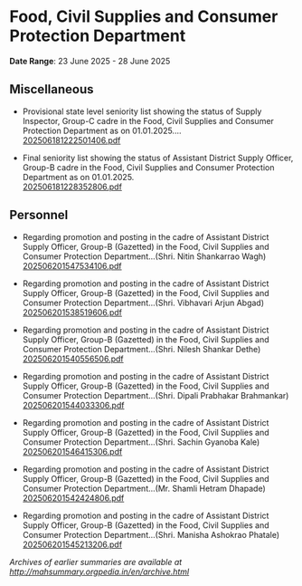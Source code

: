 # Food, Civil Supplies and Consumer Protection Department

**Date Range**: 23 June 2025 - 28 June 2025


## Miscellaneous
- Provisional state level seniority list showing the status of Supply Inspector, Group-C cadre in the Food, Civil Supplies and Consumer Protection Department as on 01.01.2025....\
  [202506181222501406.pdf](https://gr.maharashtra.gov.in/Site/Upload/Government%20Resolutions/English/202506181222501406...pdf)

- Final seniority list showing the status of Assistant District Supply Officer, Group-B cadre in the Food, Civil Supplies and Consumer Protection Department as on 01.01.2025.\
  [202506181228352806.pdf](https://gr.maharashtra.gov.in/Site/Upload/Government%20Resolutions/English/202506181228352806.pdf)

## Personnel
- Regarding promotion and posting in the cadre of Assistant District Supply Officer, Group-B (Gazetted) in the Food, Civil Supplies and Consumer Protection Department...(Shri. Nitin Shankarrao Wagh)\
  [202506201547534106.pdf](https://gr.maharashtra.gov.in/Site/Upload/Government%20Resolutions/English/202506201547534106.pdf)

- Regarding promotion and posting in the cadre of Assistant District Supply Officer, Group-B (Gazetted) in the Food, Civil Supplies and Consumer Protection Department...(Shri. Vibhavari Arjun Abgad)\
  [202506201538519606.pdf](https://gr.maharashtra.gov.in/Site/Upload/Government%20Resolutions/English/202506201538519606.pdf)

- Regarding promotion and posting in the cadre of Assistant District Supply Officer, Group-B (Gazetted) in the Food, Civil Supplies and Consumer Protection Department...(Shri. Nilesh Shankar Dethe)\
  [202506201540556506.pdf](https://gr.maharashtra.gov.in/Site/Upload/Government%20Resolutions/English/202506201540556506.pdf)

- Regarding promotion and posting in the cadre of Assistant District Supply Officer, Group-B (Gazetted) in the Food, Civil Supplies and Consumer Protection Department...(Shri. Dipali Prabhakar Brahmankar)\
  [202506201544033306.pdf](https://gr.maharashtra.gov.in/Site/Upload/Government%20Resolutions/English/202506201544033306.pdf)

- Regarding promotion and posting in the cadre of Assistant District Supply Officer, Group-B (Gazetted) in the Food, Civil Supplies and Consumer Protection Department...(Shri. Sachin Gyanoba Kale)\
  [202506201546415306.pdf](https://gr.maharashtra.gov.in/Site/Upload/Government%20Resolutions/English/202506201546415306.pdf)

- Regarding promotion and posting in the cadre of Assistant District Supply Officer, Group-B (Gazetted) in the Food, Civil Supplies and Consumer Protection Department...(Mr. Shamli Hetram Dhapade)\
  [202506201542424806.pdf](https://gr.maharashtra.gov.in/Site/Upload/Government%20Resolutions/English/202506201542424806.pdf)

- Regarding promotion and posting in the cadre of Assistant District Supply Officer, Group-B (Gazetted) in the Food, Civil Supplies and Consumer Protection Department...(Shri. Manisha Ashokrao Phatale)\
  [202506201545213206.pdf](https://gr.maharashtra.gov.in/Site/Upload/Government%20Resolutions/English/202506201545213206.pdf)


*Archives of earlier summaries are available at http://mahsummary.orgpedia.in/en/archive.html*